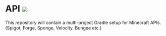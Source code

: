 # API [![](https://jitpack.io/v/Pixelmon-Development/API.svg)](https://jitpack.io/#Pixelmon-Development/API)

This repository will contain a multi-project Gradle setup for Minecraft APIs. (Spigot, Forge, Sponge, Velocity, Bungee etc.)
